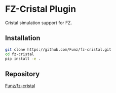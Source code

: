# FZ-Cristal Plugin

Cristal simulation support for FZ.

## Installation

```bash
git clone https://github.com/Funz/fz-cristal.git
cd fz-cristal
pip install -e .
```

## Repository

[Funz/fz-cristal](https://github.com/Funz/fz-cristal)
